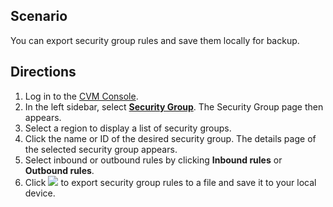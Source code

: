 ## Scenario
You can export security group rules and save them locally for backup.

## Directions
1. Log in to the [CVM Console](https://console.cloud.tencent.com/cvm/index).
2. In the left sidebar, select **[Security Group](https://console.cloud.tencent.com/cvm/securitygroup)**. The Security Group page then appears.
3. Select a region to display a list of security groups. 
4. Click the name or ID of the desired security group. The details page of the selected security group appears.
5. Select inbound or outbound rules by clicking **Inbound rules** or **Outbound rules**.
6. Click <img src="https://main.qcloudimg.com/raw/cea73c3a873320c8451955ce1073683d.png"></img> to export security group rules to a file and save it to your local device.




